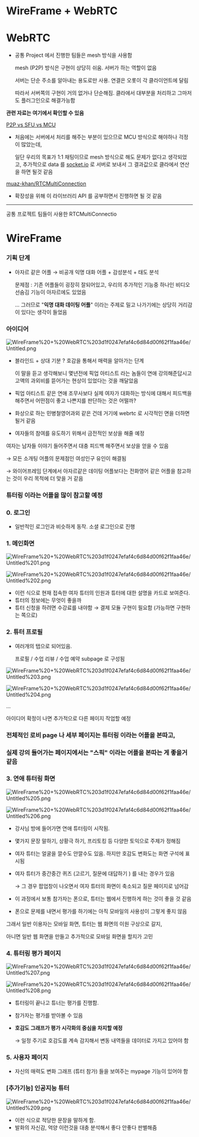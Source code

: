 # WireFrame + WebRTC

# WebRTC

- 공통 Project 에서 진행한 팀들은 mesh 방식을 사용함

    mesh (P2P) 방식은 구현이 상당히 쉬움. 서버가 하는 역할이 없음

    서버는 단순 주소를 알아내는 용도로만 사용. 연결은 오롯이 각 클라이언트에 달림

    따라서 서버쪽의 구현이 거의 없거나 단순해짐. 클라에서 대부분을 처리하고 그마저도 플러그인으로 해결가능함

**관련 자료는 여기에서 확인할 수 있음**

[P2P vs SFU vs MCU](https://blog.xenomity.com/P2P-vs-SFU-vs-MCU/)

- 처음에는 서버에서 처리를 해주는 부분이 있으므로 MCU  방식으로 해야하나 걱정이 많았는데,

    일단 우리의 목표가 1:1 채팅이므로 mesh 방식으로 해도 문제가 없다고 생각되었고, 추가적으로 data 를 [socket.io](http://socket.io) 로 서버로 보내서 그 결과값으로 클라에서 연산을 하면 될것 같음

[muaz-khan/RTCMultiConnection](https://github.com/muaz-khan/RTCMultiConnection)

- 확장성을 위해 이 라이브러리 API 를 공부하면서 진행하면 될 것 같음

---

공통 프로젝트 팀들이 사용한 RTCMultiConnectio

# WireFrame

### 기획 단계

- 아자르 같은 어플 → 비공개 익명 대화 어플 + 감성분석 + 태도 분석

    문제점 : 기존 어플들이 굉장히 잘되어있고, 우리의 추가적인 기능중 하나인 비디오 선숨김 기능이 아자르에도 있었음

    ... 그러므로 "**익명 대화 데이팅 어플**" 이라는 주제로 밀고 나가기에는 상당히 거리감이 있다는 생각이 들었음

### 아이디어

![WireFrame%20+%20WebRTC%203d1f0247efaf4c6d84d00f62f1faa46e/Untitled.png](WireFrame%20+%20WebRTC%203d1f0247efaf4c6d84d00f62f1faa46e/Untitled.png)

- 블라인드 + 상대 기분 ? 호감을 통해서 매력을 알아가는 단계

    이 말을 듣고 생각해보니 몇년전에 픽업 아티스트 라는 놈들이 연애 강의해준답시고 고액의 과외비를 뜯어가는 현상이 있었다는 것을 깨달았음

- 픽업 아티스트 같은 연애 조무사보다 실제 여자가 대화하는 방식에 대해서 피드백을 해주면서 어떤점이 좋고 나쁜지를 판단하는 것은 어떨까?
- 화상으로 하는 민병철영어과외 같은 건데 거기에 webrtc 로 시각적인 면을 더하면 될거 같음
- 여자들의 참여를 유도하기 위해서 금전적인 보상을 해줄 예정

여자는 남자들 이야기 들어주면서 대충 피드백 해주면서 보상을 얻을 수 있음

→ 모든 소개팅 어플의 문제점인 여성인구 유인이 해결됨

→ 와이어프레임 단계에서 아자르같은 데이팅 어플보다는 전화영어 같은 어플을 참고하는 것이 우리 목적에 더 맞을 거 같음

### 튜터링 이라는 어플을 많이 참고할 예정

### 0. 로그인

- 일반적인 로그인과 비슷하게 동작. 소셜 로그인으로 진행

### 1. 메인화면

![WireFrame%20+%20WebRTC%203d1f0247efaf4c6d84d00f62f1faa46e/Untitled%201.png](WireFrame%20+%20WebRTC%203d1f0247efaf4c6d84d00f62f1faa46e/Untitled%201.png)

![WireFrame%20+%20WebRTC%203d1f0247efaf4c6d84d00f62f1faa46e/Untitled%202.png](WireFrame%20+%20WebRTC%203d1f0247efaf4c6d84d00f62f1faa46e/Untitled%202.png)

- 이런 식으로 현재 접속한 여자 튜터의 인원과 튜터에 대한 설명을 카드로 보여준다.
- 튜터의 정보에는 무엇이 좋을까
- 튜터 신청을 하려면 수강료를 내야함 → 결제 모듈 구현이 필요함 (가능하면 구현하는 쪽으로)

### 2. 튜터 프로필

- 여러개의 탭으로 되어있음.

    프로필 / 수업 리뷰 / 수업 예약 subpage 로 구성됨

![WireFrame%20+%20WebRTC%203d1f0247efaf4c6d84d00f62f1faa46e/Untitled%203.png](WireFrame%20+%20WebRTC%203d1f0247efaf4c6d84d00f62f1faa46e/Untitled%203.png)

![WireFrame%20+%20WebRTC%203d1f0247efaf4c6d84d00f62f1faa46e/Untitled%204.png](WireFrame%20+%20WebRTC%203d1f0247efaf4c6d84d00f62f1faa46e/Untitled%204.png)

...

아이디어 확정이 나면 추가적으로 다른 페이지 작업할 예정

### 전체적인 로비 page 나 세부 페이지는 튜터링 이라는 어플을 본따고,

### 실제 강의 들어가는 페이지에서는 "스픽" 이라는 어플을 본따는 게 좋을거같음

### 3. 연애 튜터링 화면

![WireFrame%20+%20WebRTC%203d1f0247efaf4c6d84d00f62f1faa46e/Untitled%205.png](WireFrame%20+%20WebRTC%203d1f0247efaf4c6d84d00f62f1faa46e/Untitled%205.png)

![WireFrame%20+%20WebRTC%203d1f0247efaf4c6d84d00f62f1faa46e/Untitled%206.png](WireFrame%20+%20WebRTC%203d1f0247efaf4c6d84d00f62f1faa46e/Untitled%206.png)

- 강사님 방에 들어가면 연애 튜터링이 시작됨.
- 몇가지 문장 말하기, 상황극 하기, 프리토킹 등 다양한 토익으로 주제가 정해짐
- 여자 튜터는 얼굴을 깔수도 안깔수도 있음. 하지만 호감도 변화도는 화면 구석에 표시됨
- 여자 튜터가 중간중간 퀴즈 (고르기, 질문에 대답하기 ) 를 내는 경우가 있음

    → 그 경우 팝업창이 나오면서 여자 튜터의 화면이 축소되고 질문 페이지로 넘어감

 

- 이 과정에서 보통 참가자는 폰으로, 튜터는 웹에서 진행하게 하는 것이 좋을 것 같음
- 폰으로 문제를 내면서 평가를 하기에는 아직 모바일의 사용성이 그렇게 좋지 않음

그래서 일반 이용자는 모바일 화면, 튜터는 웹 화면의 이원 구상으로 갈지,

아니면 일반 웹 화면을 만들고 추가적으로 모바일 화면을 할지가 고민

### 4. 튜터링 평가 페이지

![WireFrame%20+%20WebRTC%203d1f0247efaf4c6d84d00f62f1faa46e/Untitled%207.png](WireFrame%20+%20WebRTC%203d1f0247efaf4c6d84d00f62f1faa46e/Untitled%207.png)

![WireFrame%20+%20WebRTC%203d1f0247efaf4c6d84d00f62f1faa46e/Untitled%208.png](WireFrame%20+%20WebRTC%203d1f0247efaf4c6d84d00f62f1faa46e/Untitled%208.png)

- 튜터링이 끝나고 튜너는 평가를 진행함.
- 참가자는 평가를 받아볼 수 있음
- **호감도 그래프가 평가 시각화의 중심을 차지할 예정**

    → 일정 주기로 호감도를 계속 감지해서 변동 내역들을 데이터로 가지고 있어야 함

### 5. 사용자 페이지

- 자신의 매력도 변화 그래프 (튜터 참가) 들을 보여주는 mypage 기능이 있어야 함

### [추가기능] 인공지능 튜터

![WireFrame%20+%20WebRTC%203d1f0247efaf4c6d84d00f62f1faa46e/Untitled%209.png](WireFrame%20+%20WebRTC%203d1f0247efaf4c6d84d00f62f1faa46e/Untitled%209.png)

- 이런 식으로 적당한 문장을 말하게 함.
- 발화의 자신감, 억양 이런것을 대충 분석해서 좋다 안좋다 판별해줌
